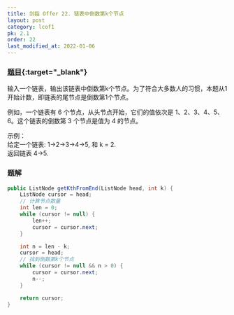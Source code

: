 ```yaml
---
title: 剑指 Offer 22. 链表中倒数第k个节点
layout: post
category: lcof1
pk: 2.1
order: 22
last_modified_at: 2022-01-06
---
```


### [题目](https://leetcode.cn/problems/lian-biao-zhong-dao-shu-di-kge-jie-dian-lcof/){:target="_blank"}

输入一个链表，输出该链表中倒数第k个节点。为了符合大多数人的习惯，本题从1开始计数，即链表的尾节点是倒数第1个节点。

例如，一个链表有 6 个节点，从头节点开始，它们的值依次是 1、2、3、4、5、6。这个链表的倒数第 3 个节点是值为 4 的节点。



示例：  
给定一个链表: 1->2->3->4->5, 和 k = 2.  
返回链表 4->5.

### 题解

```java
public ListNode getKthFromEnd(ListNode head, int k) {
    ListNode cursor = head;
    // 计算节点数量
    int len = 0;
    while (cursor != null) {
        len++;
        cursor = cursor.next;
    }

    int n = len - k;
    cursor = head;
    // 找到倒数第k个节点
    while (cursor != null && n > 0) {
        cursor = cursor.next;
        n--;
    }

    return cursor;
}
```